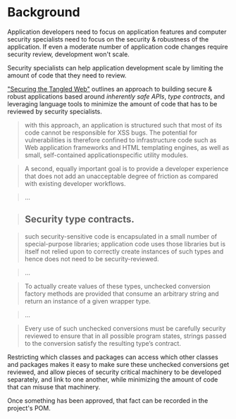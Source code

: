 # Background

Application developers need to focus on application features and
computer security specialists need to focus on the security & robustness
of the application.  If even a moderate number of application code changes
require security review, development won't scale.

Security specialists can help application development scale by limiting the
amount of code that they need to review.

["Securing the Tangled Web"](http://static.googleusercontent.com/media/research.google.com/en//pubs/archive/42934.pdf)
outlines an approach to building secure & robust applications based
around *inherently safe APIs*, *type contracts*, and leveraging
language tools to minimize the amount of code that has to be reviewed
by security specialists.

> with this approach, an application is structured such that most of
> its code cannot be responsible for XSS bugs. The potential for
> vulnerabilities is therefore confined to infrastructure code such as
> Web application frameworks and HTML templating engines, as well as
> small, self-contained applicationspecific utility modules.

> A second, equally important goal is to provide a developer
> experience that does not add an unacceptable degree of friction as
> compared with existing developer workflows.

> ...

> ## Security type contracts.

> such security-sensitive code is encapsulated in a small number of
> special-purpose libraries; application code uses those libraries but
> is itself not relied upon to correctly create instances of such
> types and hence does not need to be security-reviewed.

> ...

> To actually create values of these types, unchecked conversion
> factory methods are provided that consume an arbitrary string and
> return an instance of a given wrapper type.

> ...

> Every use of such unchecked conversions must be carefully security
> reviewed to ensure that in all possible program states, strings passed
> to the conversion satisfy the resulting type’s contract.

Restricting which classes and packages can access which other classes
and packages makes it easy to make sure these unchecked conversions get
reviewed, and allow pieces of security critical machinery to be developed
separately, and link to one another, while minimizing the amount of code
that can misuse that machinery.

Once something has been approved, that fact can be recorded in the
project's POM.
